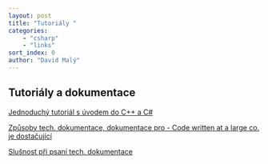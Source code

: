 ```yaml
---
layout: post
title: "Tutoriály "
categories:
    - "csharp"
    - "links"
sort_index: 0
author: "David Malý"
--- 
```



##   Tutoriály a dokumentace 

[Jednoduchý tutoriál s úvodem do C++ a C#](http://www.cs.vsb.cz/behalek/vyuka/pcsharp/text/ch04s01.html) 

[Způsoby tech. dokumentace, dokumentace pro - Code written at a large co. je dostačující](http://biblipole.com/most-viewed/6-types-of-programmers-846) 

[Slušnost při psaní tech. dokumentace](http://biblipole.com/top-rated/i-am-so-sorry-for-using-database-in-the-view-file-for-the-first-time-in-my-life-962) 


